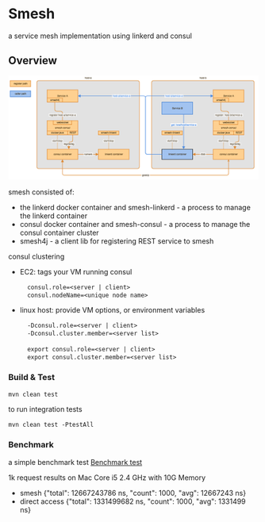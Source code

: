 # Smesh

a service mesh implementation using linkerd and consul

## Overview
![architecture](src/smesh.png)

smesh consisted of:
- the linkerd docker container and smesh-linkerd - a process to manage the linkerd container
- consul docker container and smesh-consul - a process to manage the consul container cluster
- smesh4j - a client lib for registering REST service to smesh


consul clustering

- EC2: tags your VM running consul

        consul.role=<server | client>
        consul.nodeName=<unique node name>

- linux host: provide VM options, or environment variables

        -Dconsul.role=<server | client>
        -Dconsul.cluster.member=<server list>

        export consul.role=<server | client>
        export consul.cluster.member=<server list>

### Build & Test

    mvn clean test

to run integration tests

    mvn clean test -PtestAll

### Benchmark

a simple benchmark test
[Benchmark test](smesh-tests/src/test/java/com/github/lkq/smesh/test/benchmark/BenchmarkTest.java)

1k request results on Mac Core i5 2.4 GHz with 10G Memory
- smesh
    {"total": 12667243786 ns, "count": 1000, "avg": 12667243 ns}
- direct access
    {"total": 1331499682 ns, "count": 1000, "avg": 1331499 ns}
